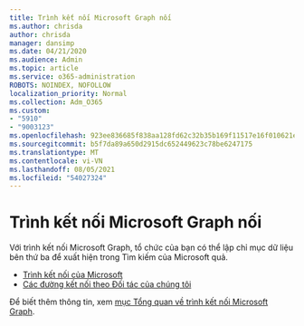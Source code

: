 ```yaml
---
title: Trình kết nối Microsoft Graph nối
ms.author: chrisda
author: chrisda
manager: dansimp
ms.date: 04/21/2020
ms.audience: Admin
ms.topic: article
ms.service: o365-administration
ROBOTS: NOINDEX, NOFOLLOW
localization_priority: Normal
ms.collection: Adm_O365
ms.custom:
- "5910"
- "9003123"
ms.openlocfilehash: 923ee836685f838aa128fd62c32b35b169f11517e16f010621e96a88a3b00afd
ms.sourcegitcommit: b5f7da89a650d2915dc652449623c78be6247175
ms.translationtype: MT
ms.contentlocale: vi-VN
ms.lasthandoff: 08/05/2021
ms.locfileid: "54027324"
---
```

# <a name="microsoft-graph-connectors"></a>Trình kết nối Microsoft Graph nối

Với trình kết nối Microsoft Graph, tổ chức của bạn có thể lập chỉ mục dữ liệu bên thứ ba để xuất hiện trong Tìm kiếm của Microsoft quả.

- [Trình kết nối của Microsoft](https://docs.microsoft.com/microsoftsearch/connectors-gallery#Microsoft)
- [Các đường kết nối theo Đối tác của chúng tôi](https://docs.microsoft.com/microsoftsearch/connectors-gallery#Partners)

Để biết thêm thông tin, xem [mục Tổng quan về trình kết nối Microsoft Graph](https://docs.microsoft.com/microsoftsearch/connectors-overview).
